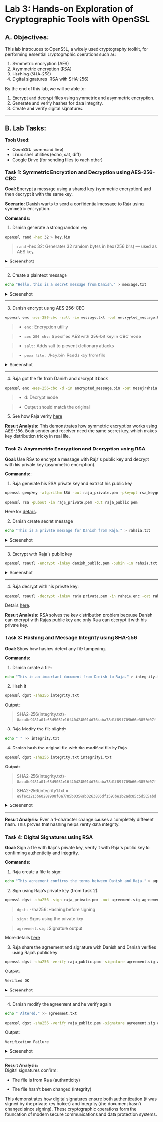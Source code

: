 # Lab 3: Hands-on Exploration of Cryptographic Tools with OpenSSL

## A. Objectives:

This lab introduces to OpenSSL, a widely used cryptography toolkit, for performing essential cryptographic operations such as:

1. Symmetric encryption (AES)
2. Asymmetric encryption (RSA)
3. Hashing (SHA-256)
4. Digital signatures (RSA with SHA-256)

By the end of this lab, we will be able to:

1. Encrypt and decrypt files using symmetric and asymmetric encryption.
2. Generate and verify hashes for data integrity.
3. Create and verify digital signatures.

---

## B. Lab Tasks:

**Tools Used:**
- OpenSSL (command line)
- Linux shell utilities (echo, cat, diff)
- Google Drive (for sending files to each other)

### Task 1: Symmetric Encryption and Decryption using AES-256-CBC
**Goal:** Encrypt a message using a shared key (symmetric encryption) and then decrypt it with the same key.

**Scenario:** Danish wants to send a confidential message to Raja using symmetric encryption.

**Commands:**
1. Danish generate a strong random key
```bash
openssl rand -hex 32 > key.bin
```
> `rand` -hex 32: Generates 32 random bytes in hex (256 bits) — used as AES key.
<details>
<summary>Screenshots</summary>
<br>

![alt text](<screenshots/generate_key.jpg>)

![alt text](<screenshots/key.jpg>)
</details>

---

2. Create a plaintext message
```bash
echo "Hello, this is a secret message from Danish." > message.txt
```

<details>
<summary>Screenshot</summary>
<br>

![alt text](<screenshots/message.jpg>)
</details>

---

3. Danish encrypt using AES-256-CBC
```bash
openssl enc -aes-256-cbc -salt -in message.txt -out encrypted_message.bin -pass file:./key.bin
```
> - `enc` : Encryption utility

> - `aes-256-cbc` : Specifies AES with 256-bit key in CBC mode

> - `salt` : Adds salt to prevent dictionary attacks

> - `pass file` : ./key.bin: Reads key from file
<details>
<summary>Screenshot</summary>
<br>

![alt text](<screenshots/aes_enctrypted.jpg>)
</details>

---

4. Raja got the fle from Danish and decrypt it back
```bash
openssl enc -aes-256-cbc -d -in encrypted_message.bin -out mesejrahsia.txt -pass file:$PWD/key.bin
```
> - d: Decrypt mode

> - Output should match the original

5. See how Raja verify [here](https://github.com/Ha1qal/Raja-Haiqal/blob/master/Cryptography-Class/Assessments/Lab%20Works/Lab%203/screenshots/decrypttask1.png)

**Result Analysis:**
This demonstrates how symmetric encryption works using AES-256. Both sender and receiver need the same secret key, which makes key distribution tricky in real life.

### Task 2: Asymmetric Encryption and Decryption using RSA
**Goal:** Use RSA to encrypt a message with Raja's public key and decrypt with his private key (asymmetric encryption).

**Commands:**:  
 1. Raja generate his RSA private key and extract his public key
 ```bash
openssl genpkey -algorithm RSA -out raja_private.pem -pkeyopt rsa_keygen_bits:2048
```

```bash
openssl rsa -pubout -in raja_private.pem -out raja_public.pem
```

 Here for [details](https://github.com/Ha1qal/Raja-Haiqal/blob/master/Cryptography-Class/Assessments/Lab%20Works/Lab%203/screenshots/createkeyrsa.png).

2. Danish create secret message
```bash
echo "This is a private message for Danish from Raja." > rahsia.txt
```

<details>
<summary>Screenshot</summary>
<br>

![alt text](<screenshots/aes_enctrypted.jpg>)
</details>

---

3. Encrypt with Raja's public key
```bash
openssl rsautl -encrypt -inkey danish_public.pem -pubin -in rahsia.txt -out encrypted.bin
```

<details>
<summary>Screenshot</summary>
<br>

![alt text](<screenshots/encrypted_rsa.jpg>)
</details>

---

4. Raja decrypt with his private key:
```bash
openssl rsautl -decrypt -inkey raja_private.pem -in rahsia.enc -out rahsia_decrypted.txt
```
Details [here](https://github.com/Ha1qal/Raja-Haiqal/blob/master/Cryptography-Class/Assessments/Lab%20Works/Lab%203/screenshots/rsadecrypt.png).

**Result Analysis:**
RSA solves the key distribution problem because Danish can encrypt with Raja’s public key and only Raja can decrypt it with his private key.

### Task 3: Hashing and Message Integrity using SHA-256
**Goal:** Show how hashes detect any file tampering.

**Commands:**
1. Danish create a file:
```bash
echo "This is an important document from Danish to Raja." > integrity.txt
```

2. Hash it
```bash
openssl dgst -sha256 integrity.txt
```
Output:
> SHA2-256(integrity.txt)= `8aca8c9981a01e58d9031e16f404248014d76daba78d3f89f709b66e3855d07f`

3. Raja Modify the file slightly
```bash
echo " " >> integrity.txt
```

4. Danish hash the original file with the modified file by Raja
```bash
openssl dgst -sha256 integrity.txt integrity1.txt
```
Output:
> SHA2-256(integrity.txt)= `8aca8c9981a01e58d9031e16f404248014d76daba78d3f89f709b66e3855d07f`

> SHA2-256(integrity1.txt)= `e9fec22e3b60289908f0a7785b0356ab3263806df1593be1b2adc85c5d505abd`

<details>
<summary>Screenshot</summary>
<br>

![alt text](<screenshots/integrity.jpg>)
**Different output, hash changed.**
</details>

---

**Result Analysis:**
Even a 1-character change causes a completely different hash. This proves that hashing helps verify data integrity.

### Task 4: Digital Signatures using RSA
**Goal:** Sign a file with Raja's private key, verify it with Raja's public key to confirming authenticity and integrity.

**Commands:**
1. Raja create a file to sign:
```bash
echo "This agreement confirms the terms between Danish and Raja." > agreement.txt
```

2. Sign using Raja’s private key (from Task 2):
```bash
openssl dgst -sha256 -sign raja_private.pem -out agreement.sig agreement.txt
```
> `dgst` : -sha256: Hashing before signing

> `sign` : Signs using the private key

> `agreement.sig` : Signature output

More details [here]()

3. Raja share the agreement and signature with Danish and Danish verifies using Raja’s public key
```bash
openssl dgst -sha256 -verify raja_public.pem -signature agreement.sig agreement.txt
```

Output:
```mathematica
Verified OK
```

<details>
<summary>Screenshot</summary>
<br>

![alt text](<screenshots/verify.jpg>)
**Verified OK → file is authentic & untampered.**
</details>

---

4. Danish modify the agreement and he verify again
```bash
echo " Altered." >> agreement.txt
```

```bash
openssl dgst -sha256 -verify raja_public.pem -signature agreement.sig agreement.txt
```
Output:
```mathematica
Verification Failure
```

<details>
<summary>Screenshot</summary>
<br>

![alt text](<screenshots/fail.jpg>)
**You'll see "Verification Failure" because the document has changed, but the signature was created for the original document**
</details>

---

**Result Analysis:**  
Digital signatures confirm:
- The file is from Raja (authenticity)

- The file hasn’t been changed (integrity)

This demonstrates how digital signatures ensure both authentication (it was signed by the private key holder) and integrity (the document hasn't changed since signing). These cryptographic operations form the foundation of modern secure communications and data protection systems.
